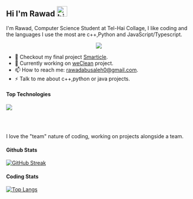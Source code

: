 ## Hi I'm Rawad <img src="https://user-images.githubusercontent.com/1303154/88677602-1635ba80-d120-11ea-84d8-d263ba5fc3c0.gif" width="28px" alt="hi">

I'm Rawad, Computer Science Student at Tel-Hai Collage, I like coding and the languages I use the most are c++,Python and JavaScript/Typescript.


<div id="header" align="center">
	<img src=https://media.giphy.com/media/jdPMeyv9rn0hZHh8n9/giphy.gif />
</div>

<!-- TODO: Add last video link -->

- 🔭 Checkout my final project [Smarticle](https://github.com/rawadabu/Smarticle).
- 🤔 Currently working on [weClean](https://github.com/rawadabu/weClean) project.
- 📫 How to reach me: rawadabusaleh0@gmail.com.
- ⚡ Talk to me about c++,python or java projects.

#### Top Technologies

<img
  src="https://cr-skills-chart-widget.azurewebsites.net/api/api?username=rawadabu&skills=JavaScript,TypeScript,C,C++,Python,SCSS,TypeScript,Java,JSON,CSS,HTML&show-other-skills=true"
/>

<br />
<br />

I love the "team" nature of coding, working on projects alongside a team.

#### Github Stats
[![GitHub Streak](http://github-readme-streak-stats.herokuapp.com?user=rawadabu&theme=dark&background=000000)](https://git.io/streak-stats)

#### Coding Stats
[![Top Langs](https://github-readme-stats.vercel.app/api/top-langs/?username=rawadabu&layout=compact&theme=vision-friendly-dark)](https://github.com/anuraghazra/github-readme-stats)

